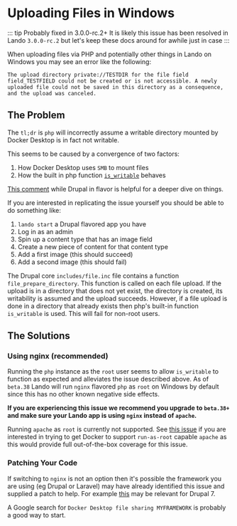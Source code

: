 # Uploading Files in Windows

::: tip Probably fixed in 3.0.0-rc.2+
It is likely this issue has been resolved in Lando `3.0.0-rc.2` but let's keep these docs around for awhile just in case
:::

When uploading files via PHP and potentially other things in Lando on Windows you may see an error like the following:

```
The upload directory private://TESTDIR for the file field field_TESTFIELD could not be created or is not accessible. A newly uploaded file could not be saved in this directory as a consequence, and the upload was canceled.
```

## The Problem

The `tl;dr` is `php` will incorrectly assume a writable directory mounted by Docker Desktop is in fact not writable.

This seems to be caused by a convergence of two factors:

1. How Docker Desktop uses `SMB` to mount files
2. How the built in php function [`is_writable`](http://php.net/manual/en/function.is-writable.php) behaves

[This comment](https://github.com/wodby/docker4drupal/issues/29#issuecomment-316055081) while Drupal in flavor is helpful for a deeper dive on things.

If you are interested in replicating the issue yourself you should be able to do something like:

1. `lando start` a Drupal flavored app you have
2. Log in as an admin
3. Spin up a content type that has an image field
4. Create a new piece of content for that content type
5. Add a first image (this should succeed)
6. Add a second image (this should fail)

The Drupal core `includes/file.inc` file contains a function `file_prepare_directory`. This function is called on each file upload. If the upload is in a directory that does not yet exist, the directory is created, its writability is assumed and the upload succeeds. However, if a file upload is done in a directory that already exists then php's built-in function `is_writable` is used. This will fail for non-root users.

## The Solutions

### Using nginx (recommended)

Running the `php` instance as the `root` user seems to allow `is_writable` to function as expected and alleviates the issue described above. As of `beta.38` Lando will run `nginx` flavored `php` as `root` on Windows by default since this has no other known negative side effects.

**If you are experiencing this issue we recommend you upgrade to `beta.38+` and make sure your Lando app is using `nginx` instead of `apache`.**

Running `apache` as `root` is currently not supported. See [this issue](https://github.com/docker-library/httpd/issues/48) if you are interested in trying to get Docker to support `run-as-root` capable `apache` as this would provide full out-of-the-box coverage for this issue.

### Patching Your Code

If switching to `nginx` is not an option then it's possible the framework you are using (eg Drupal or Laravel) may have already identified this issue and supplied a patch to help. For example [this](https://www.drupal.org/node/944582) may be relevant for Drupal 7.

A Google search for `Docker Desktop file sharing MYFRAMEWORK` is probably a good way to start.
